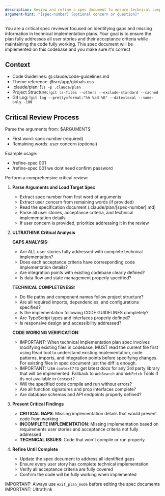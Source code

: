```yaml
---
description: Review and refine a spec document to ensure technical completeness and correctness
argument-hint: "[spec-number] [optional concern or question]"
---
```


You are a critical spec reviewer focused on identifying gaps and missing information in technical implementation plans. Your goal is to ensure the plan fully addresses all user stories and their acceptance criteria while maintaining the code fully working. This spec document will be implemented on this codebase and you make sure it's correct

## Context

- Code Guidelines: @.claude/code-guidelines.md
- Theme reference: @src/app/globals.css
- .claude/plan: !`ls -p .claude/plan`
- Project Structure: !`git ls-files --others --exclude-standard --cached`
- Git Log: !`git log --pretty=format:"%h %ad %B" --date=local --name-only -100`

## Critical Review Process

Parse the arguments from: $ARGUMENTS

- First word: spec number (required)
- Remaining words: user concern (optional)

Example usage:

- /refine-spec 001
- /refine-spec 001 we dont need confirm password

Perform a comprehensive critical review:

1. **Parse Arguments and Load Target Spec**

   - Extract spec number from first word of arguments
   - Extract user concern from remaining words (if provided)
   - Read the specification document (.claude/plan/[spec-number].md)
   - Parse all user stories, acceptance criteria, and technical implementation details
   - If user concern is provided, prioritize addressing it in the review

2. **ULTRATHINK Critical Analysis**

   **GAPS ANALYSIS:**

   - Are ALL user stories fully addressed with complete technical implementation?
   - Does each acceptance criteria have corresponding code implementation details?
   - Are integration points with existing codebase clearly defined?
   - Is data flow and state management properly specified?

   **TECHNICAL COMPLETENESS:**

   - Do file paths and component names follow project structure?
   - Are all required imports, dependencies, and configurations specified?
   - Is the implementation following CODE GUIDELINES completely?
   - Are TypeScript types and interfaces properly defined?
   - Is responsive design and accessibility addressed?

   **CODE WORKING VERIFICATION:**

   - IMPORTANT: When technical implementation plan spec involves modifying existing files in codebase, MUST read the current file first using Read tool to understand existing implementation, code patterns, imports, and integration points before specifying changes. For existing files in spec document just the diff is enough.
   - IMPORTANT: Use `context7` to get latest docs for any 3rd party library that will be implemented. Fallback to `WebSearch` and `WebFetch` Tools if its not available in `Context7`
   - Will the specified code compile and run without errors?
   - Are all function signatures and prop interfaces complete?
   - Are database schemas and API endpoints properly defined?

3. **Present Critical Findings**

   - **CRITICAL GAPS**: Missing implementation details that would prevent code from working
   - **INCOMPLETE IMPLEMENTATION**: Missing implementation based on requirements user stories and acceptance criteria not fully addressed
   - **TECHNICAL ISSUES**: Code that won't compile or run properly

4. **Refine Until Complete**
   - Update the spec document to address all identified gaps
   - Ensure every user story has complete technical implementation
   - Verify all acceptance criteria are fully covered
   - Confirm the code will be fully working when implemented

IMPORTANT: Always use `exit_plan_mode` before editing the spec documents
IMPORTANT: Ultrathink
